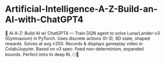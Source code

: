 # Artificial-Intelligence-A-Z-Build-an-AI-with-ChatGPT4
🚀 AI A-Z: Build AI w/ ChatGPT4 — Train DQN agent to solve LunarLander-v3 (Gymnasium) in PyTorch. Uses discrete actions (0-3), 8D state, shaped rewards. Solves at avg ≥200. Records &amp; displays gameplay video in Colab/Jupyter. Based on v3 spec: fixed non-determinism, expanded bounds. Perfect intro to deep RL 🌕🤖
